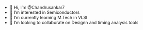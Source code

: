 - 👋 Hi, I’m @Chandrusankar7
- 👀 I’m interested in Semiconductors
- 🌱 I’m currently learning M.Tech in VLSI
- 💞️ I’m looking to collaborate on Designn and timing analysis tools

<!---
Chandrusankar7/Chandrusankar7 is a ✨ special ✨ repository because its `README.md` (this file) appears on your GitHub profile.
You can click the Preview link to take a look at your changes.
--->
